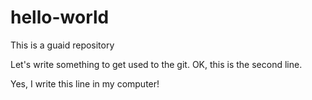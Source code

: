 # hello-world
This is a guaid repository

Let's write something to get used to the git.
OK, this is the second line.

Yes, I write this line in my computer!
